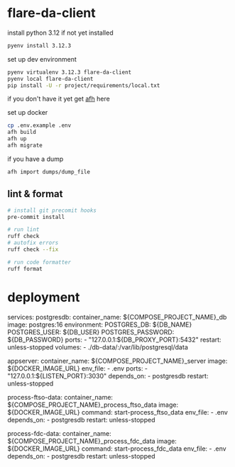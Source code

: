 # flare-da-client

install python 3.12 if not yet installed
```sh
pyenv install 3.12.3
```

set up dev environment
```sh
pyenv virtualenv 3.12.3 flare-da-client
pyenv local flare-da-client
pip install -U -r project/requirements/local.txt
```


if you don't have it yet get [afh](https://git.aflabs.org/janezic.matej/afh) here

set up docker
```sh
cp .env.example .env
afh build
afh up
afh migrate
```

if you have a dump
```sh
afh import dumps/dump_file
```

## lint & format
```sh
# install git precomit hooks
pre-commit install

# run lint
ruff check
# autofix errors
ruff check --fix

# run code formatter
ruff format
```

# deployment
services:
  postgresdb:
    container_name: ${COMPOSE_PROJECT_NAME}_db
    image: postgres:16
    environment:
      POSTGRES_DB: ${DB_NAME}
      POSTGRES_USER: ${DB_USER}
      POSTGRES_PASSWORD: ${DB_PASSWORD}
    ports:
      - "127.0.0.1:${DB_PROXY_PORT}:5432"
    restart: unless-stopped
    volumes:
      - ./db-data/:/var/lib/postgresql/data

  appserver:
    container_name: ${COMPOSE_PROJECT_NAME}_server
    image: ${DOCKER_IMAGE_URL}
    env_file:
      - .env
    ports:
      - "127.0.0.1:${LISTEN_PORT}:3030"
    depends_on:
      - postgresdb
    restart: unless-stopped

  process-ftso-data:
    container_name: ${COMPOSE_PROJECT_NAME}_process_ftso_data
    image: ${DOCKER_IMAGE_URL}
    command: start-process_ftso_data
    env_file:
      - .env
    depends_on:
      - postgresdb
    restart: unless-stopped

  process-fdc-data:
    container_name: ${COMPOSE_PROJECT_NAME}_process_fdc_data
    image: ${DOCKER_IMAGE_URL}
    command: start-process_fdc_data
    env_file:
      - .env
    depends_on:
      - postgresdb
    restart: unless-stopped

